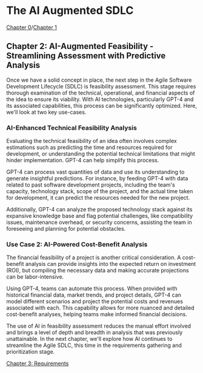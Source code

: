 # The AI Augmented SDLC

[Chapter 0](index.md)/[Chapter 1](Chapter1.md)
## Chapter 2: AI-Augmented Feasibility - Streamlining Assessment with Predictive Analysis

Once we have a solid concept in place, the next step in the Agile Software Development Lifecycle (SDLC) is feasibility assessment. This stage requires thorough examination of the technical, operational, and financial aspects of the idea to ensure its viability. With AI technologies, particularly GPT-4 and its associated capabilities, this process can be significantly optimized. Here, we'll look at two key use-cases.

### AI-Enhanced Technical Feasibility Analysis

Evaluating the technical feasibility of an idea often involves complex estimations such as predicting the time and resources required for development, or understanding the potential technical limitations that might hinder implementation. GPT-4 can help simplify this process.

GPT-4 can process vast quantities of data and use its understanding to generate insightful predictions. For instance, by feeding GPT-4 with data related to past software development projects, including the team's capacity, technology stack, scope of the project, and the actual time taken for development, it can predict the resources needed for the new project.

Additionally, GPT-4 can analyze the proposed technology stack against its expansive knowledge base and flag potential challenges, like compatibility issues, maintenance overhead, or security concerns, assisting the team in foreseeing and planning for potential obstacles.

### Use Case 2: AI-Powered Cost-Benefit Analysis

The financial feasibility of a project is another critical consideration. A cost-benefit analysis can provide insights into the expected return on investment (ROI), but compiling the necessary data and making accurate projections can be labor-intensive. 

Using GPT-4, teams can automate this process. When provided with historical financial data, market trends, and project details, GPT-4 can model different scenarios and project the potential costs and revenues associated with each. This capability allows for more nuanced and detailed cost-benefit analyses, helping teams make informed financial decisions.

The use of AI in feasibility assessment reduces the manual effort involved and brings a level of depth and breadth in analysis that was previously unattainable. In the next chapter, we'll explore how AI continues to streamline the Agile SDLC, this time in the requirements gathering and prioritization stage.

[Chapter 3: Requirements](Chapter3.md)
